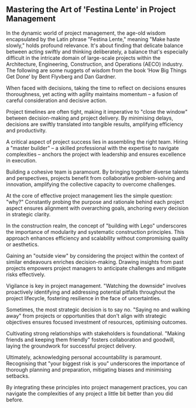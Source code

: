 ## Mastering the Art of 'Festina Lente' in Project Management

In the dynamic world of project management, the age-old wisdom encapsulated by the Latin phrase "Festina Lente," meaning "Make haste slowly," holds profound relevance. It's about finding that delicate balance between acting swiftly and thinking deliberately, a balance that's especially difficult in the intricate domain of large-scale projects within the Architecture, Engineering, Construction, and Operations (AECO) industry. The following are some nuggets of wisdom from the book ‘How Big Things Get Done’ by Bent Flyvberg and Dan Gardner.

When faced with decisions, taking the time to reflect on decisions ensures thoroughness, yet acting with agility maintains momentum – a fusion of careful consideration and decisive action.

Project timelines are often tight, making it imperative to "close the window" between decision-making and project delivery. By minimising delays, decisions are swiftly translated into tangible results, amplifying efficiency and productivity.

A critical aspect of project success lies in assembling the right team. Hiring a "master builder" – a skilled professional with the expertise to navigate complexities – anchors the project with leadership and ensures excellence in execution.

Building a cohesive team is paramount. By bringing together diverse talents and perspectives, projects benefit from collaborative problem-solving and innovation, amplifying the collective capacity to overcome challenges.

At the core of effective project management lies the simple question: "why?" Constantly probing the purpose and rationale behind each project aspect ensures alignment with overarching goals, anchoring every decision in strategic clarity.

In the construction realm, the concept of "building with Lego" underscores the importance of modularity and systematic construction principles. This approach enhances efficiency and scalability without compromising quality or aesthetics.

Gaining an "outside view" by considering the project within the context of similar endeavours enriches decision-making. Drawing insights from past projects empowers project managers to anticipate challenges and mitigate risks effectively.

Vigilance is key in project management. "Watching the downside" involves proactively identifying and addressing potential pitfalls throughout the project lifecycle, fostering resilience in the face of uncertainties.

Sometimes, the most strategic decision is to say no. "Saying no and walking away" from projects or opportunities that don't align with strategic objectives ensures focused investment of resources, optimising outcomes.

Cultivating strong relationships with stakeholders is foundational. "Making friends and keeping them friendly" fosters collaboration and goodwill, laying the groundwork for successful project delivery.

Ultimately, acknowledging personal accountability is paramount. Recognising that "your biggest risk is you" underscores the importance of thorough planning and preparation, mitigating biases and minimising setbacks.

By integrating these principles into project management practices, you can navigate the complexities of any project a little bit better than you did before.
